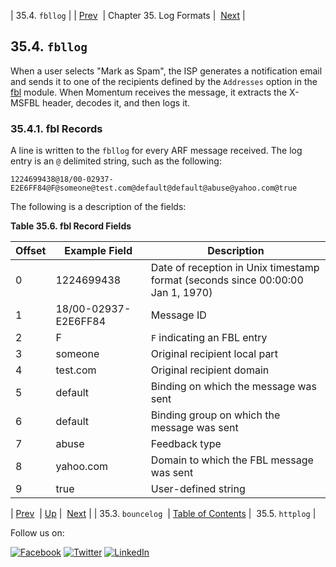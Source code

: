 | 35.4. `fbllog` |
| [Prev](log_formats.bouncelog.php)  | Chapter 35. Log Formats |  [Next](log_formats.httplog.php) |

## 35.4. `fbllog`

When a user selects "Mark as Spam", the ISP generates a notification email and sends it to one of the recipients defined by the `Addresses` option in the [fbl](modules.fbl.php "71.35. fbl - Feedback Loop") module. When Momentum receives the message, it extracts the X-MSFBL header, decodes it, and then logs it.

### 35.4.1. fbl Records

A line is written to the `fbllog` for every ARF message received. The log entry is an `@` delimited string, such as the following:

`1224699438@18/00-02937-E2E6FF84@F@someone@test.com@default@default@abuse@yahoo.com@true`

The following is a description of the fields:

<a name="log_formats.fbl_logger.fields"></a>

**Table 35.6. fbl Record Fields**

| Offset | Example Field | Description |
| --- | --- | --- |
| 0 | 1224699438 | Date of reception in Unix timestamp format (seconds since 00:00:00 Jan 1, 1970) |
| 1 | 18/00-02937-E2E6FF84 | Message ID |
| 2 | F | `F` indicating an FBL entry |
| 3 | someone | Original recipient local part |
| 4 | test.com | Original recipient domain |
| 5 | default | Binding on which the message was sent |
| 6 | default | Binding group on which the message was sent |
| 7 | abuse | Feedback type |
| 8 | yahoo.com | Domain to which the FBL message was sent |
| 9 | true | User-defined string |

| [Prev](log_formats.bouncelog.php)  | [Up](log_formats.php) |  [Next](log_formats.httplog.php) |
| 35.3. `bouncelog`  | [Table of Contents](index.php) |  35.5. `httplog` |

Follow us on:

[![Facebook](https://support.messagesystems.com/images/icon-facebook.png)](http://www.facebook.com/messagesystems) [![Twitter](https://support.messagesystems.com/images/icon-twitter.png)](http://twitter.com/#!/MessageSystems) [![LinkedIn](https://support.messagesystems.com/images/icon-linkedin.png)](http://www.linkedin.com/company/message-systems)